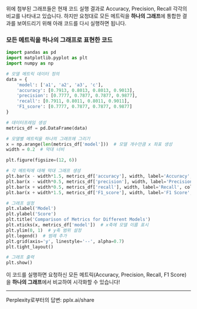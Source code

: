 위에 첨부된 그래프들은 현재 코드 실행 결과로 Accuracy, Precision, Recall 각각의 비교를 나타내고 있습니다. 하지만 요청대로 모든 메트릭을 **하나의 그래프**에 통합한 결과를 보여드리기 위해 아래 코드를 다시 실행하면 됩니다.

### **모든 메트릭을 하나의 그래프로 표현한 코드**
```python
import pandas as pd
import matplotlib.pyplot as plt
import numpy as np

# 모델 메트릭 데이터 정의
data = {
    'model': ['a1', 'a2', 'a3', 'c'],
    'accuracy': [0.7913, 0.8013, 0.8013, 0.9013],
    'precision': [0.7777, 0.7877, 0.7877, 0.9877],
    'recall': [0.7911, 0.8011, 0.8011, 0.9011],
    'F1_score': [0.7777, 0.7877, 0.7877, 0.9877]
}

# 데이터프레임 생성
metrics_df = pd.DataFrame(data)

# 모델별 메트릭을 하나의 그래프에 그리기
x = np.arange(len(metrics_df['model']))  # 모델 개수만큼 x 좌표 생성
width = 0.2  # 막대 너비

plt.figure(figsize=(12, 6))

# 각 메트릭에 대해 막대 그래프 생성
plt.bar(x - width*1.5, metrics_df['accuracy'], width, label='Accuracy', color='skyblue')
plt.bar(x - width*0.5, metrics_df['precision'], width, label='Precision', color='orange')
plt.bar(x + width*0.5, metrics_df['recall'], width, label='Recall', color='green')
plt.bar(x + width*1.5, metrics_df['F1_score'], width, label='F1 Score', color='red')

# 그래프 설정
plt.xlabel('Model')
plt.ylabel('Score')
plt.title('Comparison of Metrics for Different Models')
plt.xticks(x, metrics_df['model'])  # x축에 모델 이름 표시
plt.ylim(0, 1)  # y축 범위 설정
plt.legend()  # 범례 추가
plt.grid(axis='y', linestyle='--', alpha=0.7)
plt.tight_layout()

# 그래프 출력
plt.show()
```

이 코드를 실행하면 요청하신 모든 메트릭(Accuracy, Precision, Recall, F1 Score)을 **하나의 그래프**에서 비교하여 시각화할 수 있습니다!

---
Perplexity로부터의 답변: pplx.ai/share
